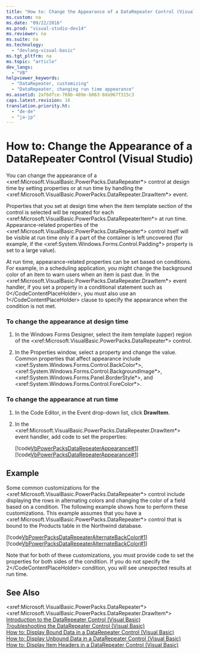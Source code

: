 ```yaml
---
title: "How to: Change the Appearance of a DataRepeater Control (Visual Studio)"
ms.custom: na
ms.date: "09/22/2016"
ms.prod: "visual-studio-dev14"
ms.reviewer: na
ms.suite: na
ms.technology: 
  - "devlang-visual-basic"
ms.tgt_pltfrm: na
ms.topic: "article"
dev_langs: 
  - "VB"
helpviewer_keywords: 
  - "DataRepeater, customizing"
  - "DataRepeater, changing run time appearance"
ms.assetid: 2af6dfce-760b-489e-b863-8da967f315c3
caps.latest.revision: 16
translation.priority.ht: 
  - "de-de"
  - "ja-jp"
---
```

# How to: Change the Appearance of a DataRepeater Control (Visual Studio)
You can change the appearance of a \<xref:Microsoft.VisualBasic.PowerPacks.DataRepeater*> control at design time by setting properties or at run time by handling the \<xref:Microsoft.VisualBasic.PowerPacks.DataRepeater.DrawItem*> event.  
  
 Properties that you set at design time when the item template section of the control is selected will be repeated for each \<xref:Microsoft.VisualBasic.PowerPacks.DataRepeaterItem*> at run time. Appearance-related properties of the \<xref:Microsoft.VisualBasic.PowerPacks.DataRepeater*> control itself will be visible at run time only if a part of the container is left uncovered (for example, if the \<xref:System.Windows.Forms.Control.Padding*> property is set to a large value).  
  
 At run time, appearance-related properties can be set based on conditions. For example, in a scheduling application, you might change the background color of an item to warn users when an item is past due. In the \<xref:Microsoft.VisualBasic.PowerPacks.DataRepeater.DrawItem*> event handler, if you set a property in a conditional statement such as <CodeContentPlaceHolder>0\</CodeContentPlaceHolder>, you must also use an <CodeContentPlaceHolder>1\</CodeContentPlaceHolder> clause to specify the appearance when the condition is not met.  
  
### To change the appearance at design time  
  
1.  In the Windows Forms Designer, select the item template (upper) region of the \<xref:Microsoft.VisualBasic.PowerPacks.DataRepeater*> control.  
  
2.  In the Properties window, select a property and change the value. Common properties that affect appearance include \<xref:System.Windows.Forms.Control.BackColor*>, \<xref:System.Windows.Forms.Control.BackgroundImage*>, \<xref:System.Windows.Forms.Panel.BorderStyle*>, and \<xref:System.Windows.Forms.Control.ForeColor*>.  
  
### To change the appearance at run time  
  
1.  In the Code Editor, in the Event drop-down list, click **DrawItem**.  
  
2.  In the \<xref:Microsoft.VisualBasic.PowerPacks.DataRepeater.DrawItem*> event handler, add code to set the properties:  
  
     [!code[VbPowerPacksDataRepeaterAppearance#1](../vs140/codesnippet/CSharp/how-to--change-the-appearance-of-a-datarepeater-control--visual-studio-_1.cs)]
[!code[VbPowerPacksDataRepeaterAppearance#1](../vs140/codesnippet/VisualBasic/how-to--change-the-appearance-of-a-datarepeater-control--visual-studio-_1.vb)]  
  
## Example  
 Some common customizations for the \<xref:Microsoft.VisualBasic.PowerPacks.DataRepeater*> control include displaying the rows in alternating colors and changing the color of a field based on a condition. The following example shows how to perform these customizations. This example assumes that you have a \<xref:Microsoft.VisualBasic.PowerPacks.DataRepeater*> control that is bound to the Products table in the Northwind database.  
  
 [!code[VbPowerPacksDataRepeaterAlternateBackColor#1](../vs140/codesnippet/VisualBasic/how-to--change-the-appearance-of-a-datarepeater-control--visual-studio-_2.vb)]
[!code[VbPowerPacksDataRepeaterAlternateBackColor#1](../vs140/codesnippet/CSharp/how-to--change-the-appearance-of-a-datarepeater-control--visual-studio-_2.cs)]  
  
 Note that for both of these customizations, you must provide code to set the properties for both sides of the condition. If you do not specify the <CodeContentPlaceHolder>2\</CodeContentPlaceHolder> condition, you will see unexpected results at run time.  
  
## See Also  
 \<xref:Microsoft.VisualBasic.PowerPacks.DataRepeater*>   
 \<xref:Microsoft.VisualBasic.PowerPacks.DataRepeater.DrawItem*>   
 [Introduction to the DataRepeater Control (Visual Basic)](../vs140/introduction-to-the-datarepeater-control--visual-studio-.md)   
 [Troubleshooting the DataRepeater Control (Visual Basic)](../vs140/troubleshooting-the-datarepeater-control--visual-studio-.md)   
 [How to: Display Bound Data in a DataRepeater Control (Visual Basic)](../vs140/how-to--display-bound-data-in-a-datarepeater-control--visual-studio-.md)   
 [How to: Display Unbound Data in a DataRepeater Control (Visual Basic)](../vs140/how-to--display-unbound-controls-in-a-datarepeater-control--visual-studio-.md)   
 [How to: Display Item Headers in a DataRepeater Control (Visual Basic)](../vs140/how-to--display-item-headers-in-a-datarepeater-control--visual-studio-.md)